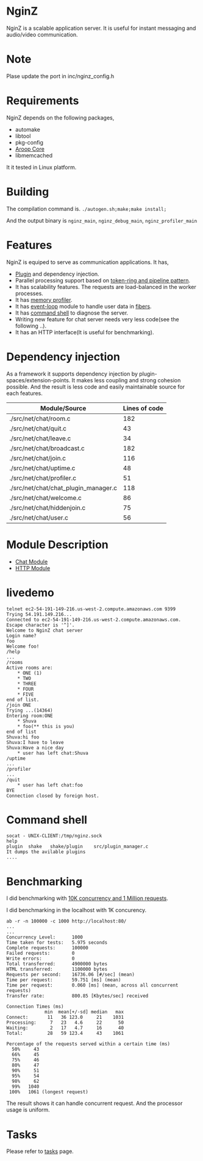 
NginZ
==========

NginZ is a scalable application server. It is useful for instant messaging and audio/video communication.

Note
====

Plase update the port in inc/nginz\_config.h

Requirements
============

NginZ depends on the following packages,

- automake
- libtool
- pkg-config
- [Aroop Core](https://github.com/kamanashisroy/aroop_core)
- libmemcached

It it tested in Linux platform.

Building
========

The compilation command is. `./autogen.sh;make;make install;`

And the output binary is `nginz_main`, `nginz_debug_main`, `nginz_profiler_main`

Features
========

NginZ is equiped to serve as communication applications. It has,

- [Plugin](src/plugin.c) and dependency injection.
- Parallel processing support based on [token-ring and pipeline pattern](src/parallel/pipeline.c).
- It has scalability features. The requests are load-balanced in the worker processes.
- It has [memory profiler](src/net/chat/profiler.c).
- It has [event-loop](src/event_loop.c) module to handle user data in [fibers](src/fiber.c).
- It has [command shell](src/shake.c) to diagnose the server.
- Writing new feature for chat server needs very less code(see the following ..). 
- It has an HTTP interface(It is useful for benchmarking).

Dependency injection
====================

As a framework it supports dependency injection by plugin-spaces/extension-points. It makes less coupling and strong cohesion possible. And the result is less code and easily maintainable source for each features.

| Module/Source | Lines of code |
| --- | --- |
| ./src/net/chat/room.c | 182 |
| ./src/net/chat/quit.c | 43 |
| ./src/net/chat/leave.c | 34 |
| ./src/net/chat/broadcast.c | 182 |
| ./src/net/chat/join.c | 116 |
| ./src/net/chat/uptime.c | 48 |
| ./src/net/chat/profiler.c | 51 |
| ./src/net/chat/chat\_plugin\_manager.c | 118 |
| ./src/net/chat/welcome.c | 86 |
| ./src/net/chat/hiddenjoin.c | 75 |
| ./src/net/chat/user.c | 56 |

Module Description
===================

- [Chat Module](src/net/chat/README.md)
- [HTTP Module](src/net/http/README.md)

livedemo
========

```
telnet ec2-54-191-149-216.us-west-2.compute.amazonaws.com 9399
Trying 54.191.149.216...
Connected to ec2-54-191-149-216.us-west-2.compute.amazonaws.com.
Escape character is '^]'.
Welcome to NginZ chat server
Login name?
foo
Welcome foo!
/help
...
/rooms
Active rooms are:
	* ONE (1)
	* TWO
	* THREE
	* FOUR
	* FIVE
end of list.
/join ONE
Trying ...(14364)
Entering room:ONE
	* Shuva
	* foo(** this is you)
end of list
Shuva:hi foo
Shuva:I have to leave
Shuva:Have a nice day
	* user has left chat:Shuva
/uptime
...
/profiler
...
/quit
	* user has left chat:foo
BYE
Connection closed by foreign host.
```

Command shell
=============

```
socat - UNIX-CLIENT:/tmp/nginz.sock
help
plugin	shake	shake/plugin	src/plugin_manager.c
It dumps the avilable plugins
....
```

Benchmarking
============

I did benchmarking with [10K concurrency and 1 Million requests](BENCHMARKING.md). 

I did benchmarking in the localhost with 1K concurency.

```
ab -r -n 100000 -c 1000 http://localhost:80/
...
...
Concurrency Level:      1000
Time taken for tests:   5.975 seconds
Complete requests:      100000
Failed requests:        0
Write errors:           0
Total transferred:      4900000 bytes
HTML transferred:       1100000 bytes
Requests per second:    16736.06 [#/sec] (mean)
Time per request:       59.751 [ms] (mean)
Time per request:       0.060 [ms] (mean, across all concurrent requests)
Transfer rate:          800.85 [Kbytes/sec] received

Connection Times (ms)
              min  mean[+/-sd] median   max
Connect:       11   36 123.0     21    1031
Processing:     7   23   4.6     22      50
Waiting:        2   17   4.7     16      40
Total:         28   59 123.4     43    1061

Percentage of the requests served within a certain time (ms)
  50%     43
  66%     45
  75%     46
  80%     47
  90%     51
  95%     54
  98%     62
  99%   1040
 100%   1061 (longest request)
```
The result shows it can handle concurrent request. And the processor usage is uniform.

Tasks
======

Please refer to [tasks](TASKS.md) page.
